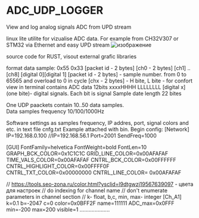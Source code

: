 # ADC_UDP_LOGGER
View and log analog signals ADC from UPD stream 

linux lite utilite for vizualise ADC data. For example from CH32V307 or STM32 via Ethernet and easy UPD stream
![изображение](https://github.com/gravl4/ADC_UDP_LOGGER/assets/64896051/4770f3fd-72f7-4c74-9f45-7e22e56a61f9)

source code for RUST, visout external grafic libraries

format data sample:
0x55 0х33 [packet id - 2 bytes] [ch0 - 2 bytes] [ch1] .. [ch8] [digital 0][digital 1] 
[packet id - 2 bytes]  - sample number. from 0 to 65565 and overload to 0 in cycle 
[chx - 2 bytes] -  H bite, L bite - for confort view in terminal
contains ADC data 12bits xxxxHHHH LLLLLLLL 
[digital x] (one bite)- digital signals. Each bit is signal
Sample date length 22 bites

One  UDP paackets contain 10..50 data samples.  
Data samples frequency 10/100/1000Hz

Software settings as samples frequency, IP addres, port, signal colors and etc. in text file cnfg.txt
Example attached with bin. 
Begin config:
[Network]
IP=192.168.0.100
//IP=192.168.56.1
Port=2001
SendFreq=1000

[GUI]
FontFamily=helvetica
FontWeight=bold
FontLen=10
GRAPH_BCK_COLOR=0x1C1C1C
GRID_LINE_COLOR=0x00AFAFAF
TIME_VALS_COLOR=0x00AFAFAF
CNTRL_BCK_COLOR=0x00FFFFFF
CNTRL_HIGHLIGHT_COLOR=0x00FFFF0F
CNTRL_TXT_COLOR=0x00000000
CNTRL_LINE_COLOR= 0x00AFAFAF

// https://tools.seo-zona.ru/color.html?ysclid=l9dtgwzj19567639097 - цвета для настроек 
// do indexing for channel name
// don't enumerate parameters in channel section
// k- float, b,c, min, max- integer
[Ch_A1]
k=0.1
b=-2047
c=0
color=0x0BFF2F
name=111111
ADC_max=0x0FFF
min=-200
max=200
visible=1
....................


